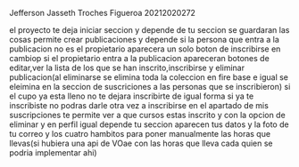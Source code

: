 Jefferson Jasseth Troches Figueroa 20212020272

el proyecto te deja iniciar seccion  y depende de tu seccion se guardaran las cosas
permite crear  publicaciones y depende si la persona que entra a la publicacion no es el propietario aparecera un solo boton de inscribirse en cambiop si el propietario entra a la publicacion apareceran botones de editar,ver la lista de los que se han inscrito,inscribirse y eliminar publicacion(al eliminarse se elimina toda la coleccion en fire base e  igual se eleimina en la seccion de suscriciones a las personas que se inscribieron)
si el cupo ya esta lleno no te dejara inscribirte de igual forma si ya te inscribiste no podras darle otra vez a inscribirse
en el apartado de mis suscripciones te permite ver a que cursos estas inscrito y con la opcion de eliminar
y en perfil igual depende tu seccion aparecen tus datos y la foto de tu correo y los cuatro hambitos para poner manualmente las horas que llevas(si hubiera una api  de VOae con las horas que lleva cada quien se podria implementar ahi)
